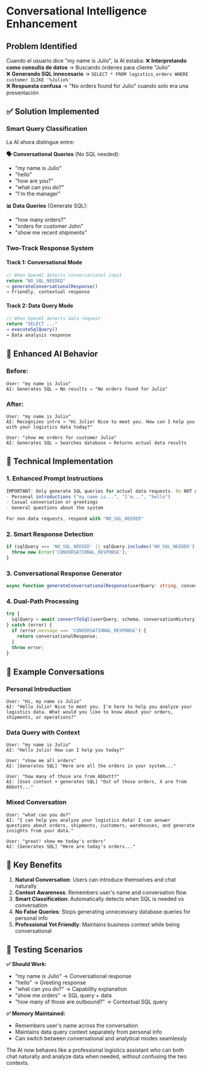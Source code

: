 # Conversational Intelligence Enhancement

## Problem Identified

Cuando el usuario dice "my name is Julio", la AI estaba:
❌ **Interpretando como consulta de datos** → Buscando órdenes para cliente "Julio"  
❌ **Generando SQL innecesario** → `SELECT * FROM logistics_orders WHERE customer ILIKE '%Julio%'`  
❌ **Respuesta confusa** → "No orders found for Julio" cuando solo era una presentación  

## ✅ Solution Implemented

### **Smart Query Classification**
La AI ahora distingue entre:

**🗣️ Conversational Queries** (No SQL needed):
- "my name is Julio"
- "hello" 
- "how are you?"
- "what can you do?"
- "I'm the manager"

**📊 Data Queries** (Generate SQL):
- "how many orders?"
- "orders for customer John"
- "show me recent shipments"

### **Two-Track Response System**

#### **Track 1: Conversational Mode**
```typescript
// When OpenAI detects conversational input
return "NO_SQL_NEEDED" 
→ generateConversationalResponse()
→ Friendly, contextual response
```

#### **Track 2: Data Query Mode** 
```typescript
// When OpenAI detects data request
return "SELECT ..." 
→ executeSqlQuery()
→ Data analysis response
```

## 🧠 **Enhanced AI Behavior**

### **Before:**
```
User: "my name is Julio"
AI: Generates SQL → No results → "No orders found for Julio"
```

### **After:**
```
User: "my name is Julio"  
AI: Recognizes intro → "Hi Julio! Nice to meet you. How can I help you with your logistics data today?"

User: "show me orders for customer Julio"
AI: Generates SQL → Searches database → Returns actual data results
```

## 🔧 **Technical Implementation**

### **1. Enhanced Prompt Instructions**
```typescript
IMPORTANT: Only generate SQL queries for actual data requests. Do NOT generate queries for:
- Personal introductions ("my name is...", "I'm...", "hello")
- Casual conversation or greetings
- General questions about the system

For non-data requests, respond with "NO_SQL_NEEDED"
```

### **2. Smart Response Detection**
```typescript
if (sqlQuery === 'NO_SQL_NEEDED' || sqlQuery.includes('NO_SQL_NEEDED')) {
  throw new Error('CONVERSATIONAL_RESPONSE');
}
```

### **3. Conversational Response Generator**
```typescript
async function generateConversationalResponse(userQuery: string, conversationHistory: ChatMessage[] = [])
```

### **4. Dual-Path Processing**
```typescript
try {
  sqlQuery = await convertToSql(userQuery, schema, conversationHistory);
} catch (error) {
  if (error.message === 'CONVERSATIONAL_RESPONSE') {
    return conversationalResponse;
  }
  throw error;
}
```

## 📝 **Example Conversations**

### **Personal Introduction**
```
User: "Hi, my name is Julio"
AI: "Hello Julio! Nice to meet you. I'm here to help you analyze your logistics data. What would you like to know about your orders, shipments, or operations?"
```

### **Data Query with Context**
```
User: "my name is Julio"
AI: "Hello Julio! How can I help you today?"

User: "show me all orders"  
AI: [Generates SQL] "Here are all the orders in your system..."

User: "how many of those are from Abbott?"
AI: [Uses context + generates SQL] "Out of those orders, X are from Abbott..."
```

### **Mixed Conversation**
```
User: "what can you do?"
AI: "I can help you analyze your logistics data! I can answer questions about orders, shipments, customers, warehouses, and generate insights from your data."

User: "great! show me today's orders"
AI: [Generates SQL] "Here are today's orders..."
```

## 🎯 **Key Benefits**

1. **Natural Conversation**: Users can introduce themselves and chat naturally
2. **Context Awareness**: Remembers user's name and conversation flow  
3. **Smart Classification**: Automatically detects when SQL is needed vs conversation
4. **No False Queries**: Stops generating unnecessary database queries for personal info
5. **Professional Yet Friendly**: Maintains business context while being conversational

## 🚀 **Testing Scenarios**

**✅ Should Work:**
- "my name is Julio" → Conversational response
- "hello" → Greeting response  
- "what can you do?" → Capability explanation
- "show me orders" → SQL query + data
- "how many of those are outbound?" → Contextual SQL query

**✅ Memory Maintained:**
- Remembers user's name across the conversation
- Maintains data query context separately from personal info
- Can switch between conversational and analytical modes seamlessly

The AI now behaves like a professional logistics assistant who can both chat naturally and analyze data when needed, without confusing the two contexts.
